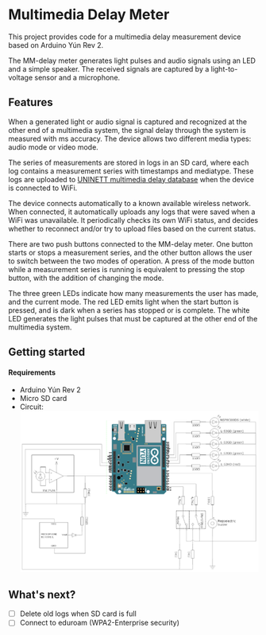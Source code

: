 # Multimedia Delay Meter
This project provides code for a multimedia delay measurement device based on Arduino Yún Rev 2. 

The MM-delay meter generates light pulses and audio signals using an LED and a simple speaker. The received signals are captured by a light-to-voltage sensor and a microphone.

## Features

When a generated light or audio signal is captured and recognized at the other end of a multimedia system, the signal delay through the system is measured with ms accuracy.
The device allows two different media types: audio mode or video mode.

The series of measurements are stored in logs in an SD card, where each log contains a measurement series with timestamps and mediatype.
These logs are uploaded to [UNINETT multimedia delay database](http://delay.uninett.no) when the device is connected to WiFi.

The device connects automatically to a known available wireless network. When connected, it automatically uploads any logs that were saved when a WiFi was unavailable. It periodically checks its own WiFi status, and decides whether to reconnect and/or try to upload files based on the current status.

There are two push buttons connected to the MM-delay meter. One button starts or stops a measurement series, and the other button allows the user to switch between the two modes of operation. A press of the mode button while a measurement series is running is equivalent to pressing the stop button, with the addition of changing the mode.

The three green LEDs indicate how many measurements the user has made, and the current mode.
The red LED emits light when the start button is pressed, and is dark when a series has stopped or is complete.
The white LED generates the light pulses that must be captured at the other end of the multimedia system.

## Getting started
#### Requirements
- Arduino Yún Rev 2
- Micro SD card
- Circuit: 
![mm-delay-meter](img/circuit_diagram.PNG)

## What's next?
- [ ] Delete old logs when SD card is full
- [ ] Connect to eduroam (WPA2-Enterprise security)
